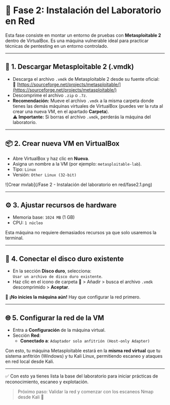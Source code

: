 # 🧪 Fase 2: Instalación del Laboratorio en Red

Esta fase consiste en montar un entorno de pruebas con **Metasploitable 2** dentro de VirtualBox. Es una máquina vulnerable ideal para practicar técnicas de pentesting en un entorno controlado.

---

## 🐚 1. Descargar Metasploitable 2 (.vmdk)

- Descarga el archivo `.vmdk` de Metasploitable 2 desde su fuente oficial:  
  🔗 [https://sourceforge.net/projects/metasploitable/](https://sourceforge.net/projects/metasploitable/)
- Descomprime el archivo `.zip` o `.7z`.
- **Recomendación:** Mueve el archivo `.vmdk` a la misma carpeta donde tienes las demás máquinas virtuales de VirtualBox (puedes ver la ruta al crear una nueva VM, en el apartado **Carpeta**).  
  ⚠️ **Importante:** Si borras el archivo `.vmdk`, perderás la máquina del laboratorio.

---

## 📦 2. Crear nueva VM en VirtualBox

- Abre VirtualBox y haz clic en **Nueva**.
- Asigna un nombre a la VM (por ejemplo: `metasploitable-lab`).
- Tipo: `Linux`
- Versión: `Other Linux (32-bit)`
  
![Crear mvlab](/Fase 2 - Instalación del laboratorio en red/fase2.1.png)

---

## ⚙️ 3. Ajustar recursos de hardware

- Memoria base: `1024 MB` (1 GB)
- CPU: `1 núcleo`

Esta máquina no requiere demasiados recursos ya que solo usaremos la terminal.

---

## 💾 4. Conectar el disco duro existente

- En la sección **Disco duro**, selecciona:  
  `Usar un archivo de disco duro existente`.
- Haz clic en el icono de carpeta 📁 > Añadir > busca el archivo `.vmdk` descomprimido > **Aceptar**.

🚫 **¡No inicies la máquina aún!** Hay que configurar la red primero.

---

## 🌐 5. Configurar la red de la VM

- Entra a **Configuración** de la máquina virtual.
- Sección **Red**:
  - **Conectado a**: `Adaptador solo anfitrión (Host-only Adapter)`
  
Con esto, tu máquina Metasploitable estará en la **misma red virtual** que tu sistema anfitrión (Windows) y tu Kali Linux, permitiendo escaneo y ataques en red local desde Kali.

---

✅ Con esto ya tienes lista la base del laboratorio para iniciar prácticas de reconocimiento, escaneo y explotación.

> Próximo paso: Validar la red y comenzar con los escaneos Nmap desde Kali 🎯

